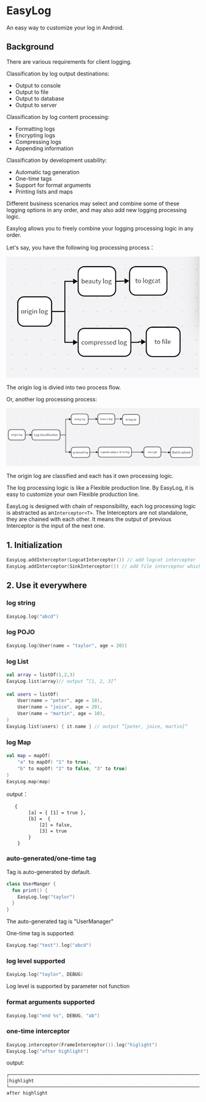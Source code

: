 # EasyLog
An easy way to customize your log in Android.

## Background
There are various requirements for client logging.

Classification by log output destinations:
- Output to console
- Output to file
- Output to database
- Output to server

Classification by log content processing:

- Formatting logs
- Encrypting logs
- Compressing logs
- Appending information

Classification by development usability:

- Automatic tag generation
- One-time tags
- Support for format arguments
- Printing lists and maps

Different business scenarios may select and combine some of these logging options in any order, and may also add new logging processing logic.

Easylog allows you to freely combine your logging processing logic in any order.

Let's say, you have the following log processing process：

![pic](https://github.com/wisdomtl/EasyLog/blob/master/WX20230608-144439%402x.png)

The origin log is divied into two process flow.

Or, another log processing process:

![pic2](https://github.com/wisdomtl/EasyLog/blob/master/WX20230608-145451%402x.png)

The origin log are classified and each has it own processing logic.

The log processing logic is like a Flexible production line. By EasyLog, it is easy to customize your own Flexible production line.

EasyLog is designed with chain of responsibility, each log processing logic is abstracted as an`Interceptor<T>`. The Interceptors are not standalone, they are chained with each other. It means the output of previous Interceptor is the input of the next one.

## 1. Initialization
```kotlin
EasyLog.addInterceptor(LogcatInterceptor()) // add logcat intercepter
EasyLog.addInterceptor(SinkInterceptor()) // add file interceptor which keeps log in file
```

## 2. Use it everywhere
### log string
```kotlin
EasyLog.log("abcd")
```
### log POJO
```kotlin
EasyLog.log(User(name = "taylor", age = 20))
```
### log List
```kotlin
val array = listOf(1,2,3)
EasyLog.list(array)// output ”[1, 2, 3]“

val users = listOf(
    User(name = "peter", age = 18),
    User(name = "joice", age = 20),
    User(name = "martin", age = 10),
)
EasyLog.list(users) { it.name } // output ”[peter, joice, martin]“
```
### log Map
```kotlin
val map = mapOf(
    "a" to mapOf( "1" to true), 
    "b" to mapOf( "2" to false, "3" to true)
)
EasyLog.map(map)
```
output：
```
   {
        [a] = { [1] = true },
        [b] =  {
            [2] = false,
            [3] = true
        }
    }
```
### auto-generated/one-time tag
Tag is auto-generated by default.
```kotlin
class UserManger {
  fun print() {
    EasyLog.log("taylor")
  }
}
```
The auto-generated tag is "UserManager"

One-time tag is supported:
```kotlin
EasyLog.tag("test").log("abcd")
```
### log level supported 
```kotlin
EasyLog.log("taylor", DEBUG)
```
Log level is supported by parameter not function

### format arguments supported
```kotlin
EasyLog.log("end %s", DEBUG, "ab")
```

### one-time interceptor
```kotlin
EasyLog.interceptor(FrameInterceptor()).log("higlight")
EasyLog.log("after highlight")
```
output:
```
┌──────────────────────────────────────────────────────────────────────────
│highlight                    
└──────────────────────────────────────────────────────────────────────────
after highlight
```
